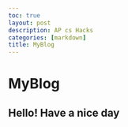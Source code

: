 ```yaml
---
toc: true
layout: post
description: AP cs Hacks
categories: [markdown]
title: MyBlog
---
```

# MyBlog

## Hello! Have a nice day

